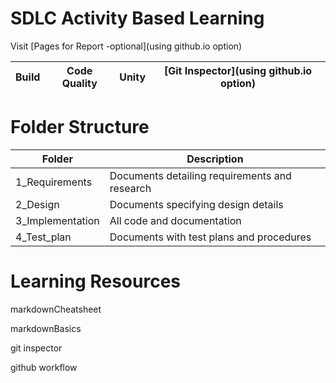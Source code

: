 # SDLC Activity Based Learning
Visit [Pages for Report -optional](using github.io option)

|Build	    |Code Quality	|Unity	   |[Git Inspector](using github.io option)|
|-----------|---------------|----------|---------------------------------------|


# Folder Structure

|Folder	         |Description                                               |
|----------------|----------------------------------------------------------|
|1_Requirements  |Documents detailing requirements and research             |
|2_Design      	 |Documents specifying design details                       |
|3_Implementation|All code and documentation                                |
|4_Test_plan	 |Documents with test plans and procedures                  |

# Learning Resources
markdownCheatsheet

markdownBasics

git inspector

github workflow